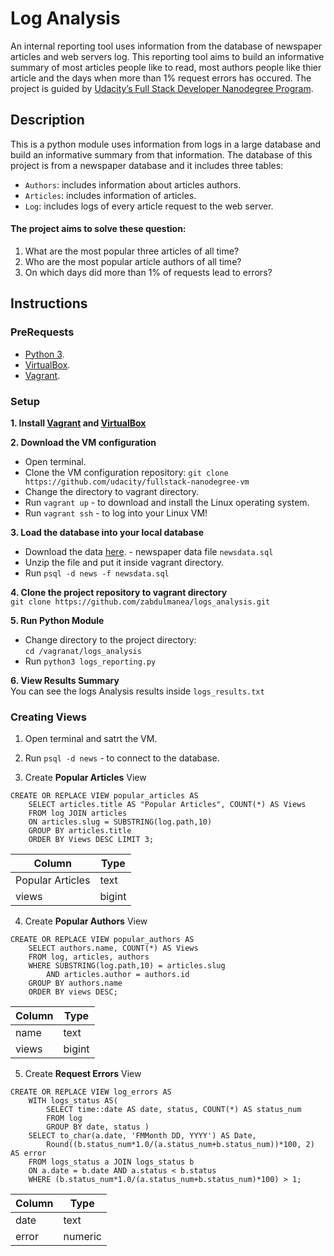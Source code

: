 # Log Analysis
An internal reporting tool uses information from the database of newspaper articles and web servers log. This reporting tool aims to build an informative summary of most articles people like to read, most authors people like thier article and the days when more than 1% request errors has occured. The project is guided by [Udacity’s Full Stack Developer Nanodegree Program](https://sa.udacity.com/course/full-stack-web-developer-nanodegree--nd004).

## Description
This is a python module uses information from logs in a large database and build an informative summary from that information. The database of this project is from a newspaper database and it includes three tables:
* `Authors`: includes information about articles authors.
* `Articles`: includes information of articles.
* `Log`: includes logs of every article request to the web server.

#### The project aims to solve these question:
1. What are the most popular three articles of all time?
2. Who are the most popular article authors of all time?
3. On which days did more than 1% of requests lead to errors?

## Instructions

### PreRequests
* [Python 3](https://www.python.org/).
* [VirtualBox](https://www.virtualbox.org/).
* [Vagrant](https://www.vagrantup.com/).

### Setup
**1. Install [Vagrant](https://www.vagrantup.com/) and [VirtualBox](https://www.virtualbox.org/)**

**2. Download the VM configuration**
* Open terminal.
* Clone the VM configuration repository:
`git clone https://github.com/udacity/fullstack-nanodegree-vm` 
* Change the directory to vagrant directory.
* Run `vagrant up` - to download and install the Linux operating system.
* Run `vagrant ssh` - to log into your Linux VM!

**3. Load the database into your local database**
*  Download the data [here](https://d17h27t6h515a5.cloudfront.net/topher/2016/August/57b5f748_newsdata/newsdata.zip). - newspaper data file `newsdata.sql`
* Unzip the file and put it inside vagrant directory.
* Run `psql -d news -f newsdata.sql`

**4. Clone the project repository to vagrant directory**  
`git clone https://github.com/zabdulmanea/logs_analysis.git`

**5. Run Python Module**
* Change directory to the project directory:  
`cd /vagranat/logs_analysis`
* Run `python3 logs_reporting.py`

**6. View Results Summary**  
You can see the logs Analysis results inside `logs_results.txt`


### Creating Views
1. Open terminal and satrt the VM.

2. Run `psql -d news` - to connect to the database.

3. Create **Popular Articles** View
```
CREATE OR REPLACE VIEW popular_articles AS
    SELECT articles.title AS "Popular Articles", COUNT(*) AS Views
    FROM log JOIN articles
    ON articles.slug = SUBSTRING(log.path,10)
    GROUP BY articles.title
    ORDER BY Views DESC LIMIT 3;
```
|     Column      |  Type  | 
------------------|--------|
 Popular Articles | text   | 
 views            | bigint | 

4. Create **Popular Authors** View
```
CREATE OR REPLACE VIEW popular_authors AS
    SELECT authors.name, COUNT(*) AS Views
    FROM log, articles, authors
    WHERE SUBSTRING(log.path,10) = articles.slug
        AND articles.author = authors.id
    GROUP BY authors.name
    ORDER BY views DESC;
```
| Column |  Type  |
---------|--------|
 name    | text   | 
 views   | bigint | 

5. Create **Request Errors** View
```
CREATE OR REPLACE VIEW log_errors AS
    WITH logs_status AS(
        SELECT time::date AS date, status, COUNT(*) AS status_num
        FROM log
        GROUP BY date, status )
    SELECT to_char(a.date, 'FMMonth DD, YYYY') AS Date,
        Round((b.status_num*1.0/(a.status_num+b.status_num))*100, 2) AS error
    FROM logs_status a JOIN logs_status b
    ON a.date = b.date AND a.status < b.status
    WHERE (b.status_num*1.0/(a.status_num+b.status_num)*100) > 1;
```
| Column |  Type   |
---------|---------|
 date    | text    | 
 error   | numeric | 
